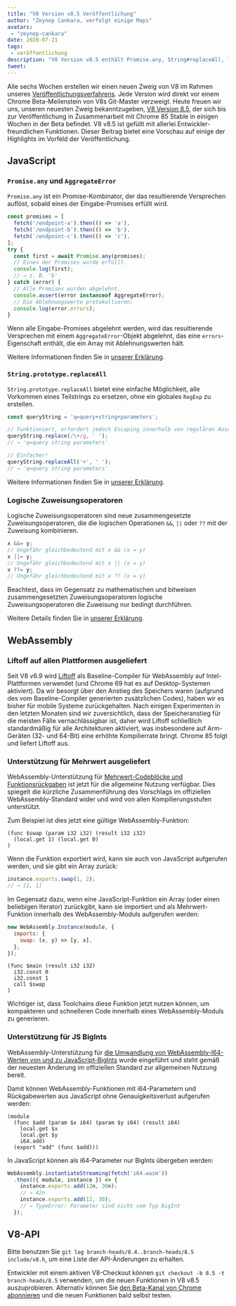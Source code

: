 ```yaml
---
title: "V8 Version v8.5 Veröffentlichung"
author: "Zeynep Cankara, verfolgt einige Maps"
avatars:
 - "zeynep-cankara"
date: 2020-07-21
tags:
 - veröffentlichung
description: "V8 Version v8.5 enthält Promise.any, String#replaceAll, logische Zuweisungsoperatoren, WebAssembly-Mehrwertunterstützung, BigInt-Unterstützung und Leistungsverbesserungen."
tweet:
---
```

Alle sechs Wochen erstellen wir einen neuen Zweig von V8 im Rahmen unseres [Veröffentlichungsverfahrens](https://v8.dev/docs/release-process). Jede Version wird direkt vor einem Chrome Beta-Meilenstein von V8s Git-Master verzweigt. Heute freuen wir uns, unseren neuesten Zweig bekanntzugeben, [V8 Version 8.5](https://chromium.googlesource.com/v8/v8.git/+log/branch-heads/8.5), der sich bis zur Veröffentlichung in Zusammenarbeit mit Chrome 85 Stable in einigen Wochen in der Beta befindet. V8 v8.5 ist gefüllt mit allerlei Entwickler-freundlichen Funktionen. Dieser Beitrag bietet eine Vorschau auf einige der Highlights im Vorfeld der Veröffentlichung.

<!--truncate-->
## JavaScript

### `Promise.any` und `AggregateError`

`Promise.any` ist ein Promise-Kombinator, der das resultierende Versprechen auflöst, sobald eines der Eingabe-Promises erfüllt wird.

```js
const promises = [
  fetch('/endpoint-a').then(() => 'a'),
  fetch('/endpoint-b').then(() => 'b'),
  fetch('/endpoint-c').then(() => 'c'),
];
try {
  const first = await Promise.any(promises);
  // Eines der Promises wurde erfüllt.
  console.log(first);
  // → z. B. 'b'
} catch (error) {
  // Alle Promises wurden abgelehnt.
  console.assert(error instanceof AggregateError);
  // Die Ablehnungswerte protokollieren:
  console.log(error.errors);
}
```

Wenn alle Eingabe-Promises abgelehnt werden, wird das resultierende Versprechen mit einem `AggregateError`-Objekt abgelehnt, das eine `errors`-Eigenschaft enthält, die ein Array mit Ablehnungswerten hält.

Weitere Informationen finden Sie in [unserer Erklärung](https://v8.dev/features/promise-combinators#promise.any).

### `String.prototype.replaceAll`

`String.prototype.replaceAll` bietet eine einfache Möglichkeit, alle Vorkommen eines Teilstrings zu ersetzen, ohne ein globales `RegExp` zu erstellen.

```js
const queryString = 'q=query+string+parameters';

// Funktioniert, erfordert jedoch Escaping innerhalb von regulären Ausdrücken.
queryString.replace(/\+/g, ' ');
// → 'q=query string parameters'

// Einfacher!
queryString.replaceAll('+', ' ');
// → 'q=query string parameters'
```

Weitere Informationen finden Sie in [unserer Erklärung](https://v8.dev/features/string-replaceall).

### Logische Zuweisungsoperatoren

Logische Zuweisungsoperatoren sind neue zusammengesetzte Zuweisungsoperatoren, die die logischen Operationen `&&`, `||` oder `??` mit der Zuweisung kombinieren.

```js
x &&= y;
// Ungefähr gleichbedeutend mit x && (x = y)
x ||= y;
// Ungefähr gleichbedeutend mit x || (x = y)
x ??= y;
// Ungefähr gleichbedeutend mit x ?? (x = y)
```

Beachtest, dass im Gegensatz zu mathematischen und bitweisen zusammengesetzten Zuweisungsoperatoren logische Zuweisungsoperatoren die Zuweisung nur bedingt durchführen.

Weitere Details finden Sie in [unserer Erklärung](https://v8.dev/features/logical-assignment).

## WebAssembly

### Liftoff auf allen Plattformen ausgeliefert

Seit V8 v6.9 wird [Liftoff](https://v8.dev/blog/liftoff) als Baseline-Compiler für WebAssembly auf Intel-Plattformen verwendet (und Chrome 69 hat es auf Desktop-Systemen aktiviert). Da wir besorgt über den Anstieg des Speichers waren (aufgrund des vom Baseline-Compiler generierten zusätzlichen Codes), haben wir es bisher für mobile Systeme zurückgehalten. Nach einigen Experimenten in den letzten Monaten sind wir zuversichtlich, dass der Speicheranstieg für die meisten Fälle vernachlässigbar ist, daher wird Liftoff schließlich standardmäßig für alle Architekturen aktiviert, was insbesondere auf Arm-Geräten (32- und 64-Bit) eine erhöhte Kompilierrate bringt. Chrome 85 folgt und liefert Liftoff aus.

### Unterstützung für Mehrwert ausgeliefert

WebAssembly-Unterstützung für [Mehrwert-Codeblöcke und Funktionsrückgaben](https://github.com/WebAssembly/multi-value) ist jetzt für die allgemeine Nutzung verfügbar. Dies spiegelt die kürzliche Zusammenführung des Vorschlags im offiziellen WebAssembly-Standard wider und wird von allen Kompilierungsstufen unterstützt.

Zum Beispiel ist dies jetzt eine gültige WebAssembly-Funktion:

```wasm
(func $swap (param i32 i32) (result i32 i32)
  (local.get 1) (local.get 0)
)
```

Wenn die Funktion exportiert wird, kann sie auch von JavaScript aufgerufen werden, und sie gibt ein Array zurück:

```js
instance.exports.swap(1, 2);
// → [2, 1]
```

Im Gegensatz dazu, wenn eine JavaScript-Funktion ein Array (oder einen beliebigen Iterator) zurückgibt, kann sie importiert und als Mehrwert-Funktion innerhalb des WebAssembly-Moduls aufgerufen werden:

```js
new WebAssembly.Instance(module, {
  imports: {
    swap: (x, y) => [y, x],
  },
});
```

```wasm
(func $main (result i32 i32)
  i32.const 0
  i32.const 1
  call $swap
)
```

Wichtiger ist, dass Toolchains diese Funktion jetzt nutzen können, um kompakteren und schnelleren Code innerhalb eines WebAssembly-Moduls zu generieren.

### Unterstützung für JS BigInts

WebAssembly-Unterstützung für [die Umwandlung von WebAssembly-I64-Werten von und zu JavaScript-BigInts](https://github.com/WebAssembly/JS-BigInt-integration) wurde eingeführt und steht gemäß der neuesten Änderung im offiziellen Standard zur allgemeinen Nutzung bereit.

Damit können WebAssembly-Funktionen mit i64-Parametern und Rückgabewerten aus JavaScript ohne Genauigkeitsverlust aufgerufen werden:

```wasm
(module
  (func $add (param $x i64) (param $y i64) (result i64)
    local.get $x
    local.get $y
    i64.add)
  (export "add" (func $add)))
```

In JavaScript können als i64-Parameter nur BigInts übergeben werden:

```js
WebAssembly.instantiateStreaming(fetch('i64.wasm'))
  .then(({ module, instance }) => {
    instance.exports.add(12n, 30n);
    // → 42n
    instance.exports.add(12, 30);
    // → TypeError: Parameter sind nicht vom Typ BigInt
  });
```

## V8-API

Bitte benutzen Sie `git log branch-heads/8.4..branch-heads/8.5 include/v8.h`, um eine Liste der API-Änderungen zu erhalten.

Entwickler mit einem aktiven V8-Checkout können `git checkout -b 8.5 -t branch-heads/8.5` verwenden, um die neuen Funktionen in V8 v8.5 auszuprobieren. Alternativ können Sie [den Beta-Kanal von Chrome abonnieren](https://www.google.com/chrome/browser/beta.html) und die neuen Funktionen bald selbst testen.
